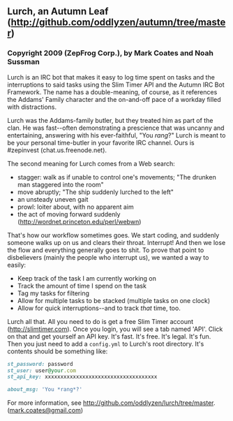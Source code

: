 ## Lurch, an Autumn Leaf (http://github.com/oddlyzen/autumn/tree/master)
### Copyright 2009 (ZepFrog Corp.), by Mark Coates and Noah Sussman

Lurch is an IRC bot that makes it easy to log time spent on tasks and the interruptions to said tasks using the Slim Timer API and the Autumn IRC Bot Framework. The name has a double-meaning, of course, as it references the Addams' Family character and the on-and-off pace of a workday filled with distractions.

Lurch was the Addams-family butler, but they treated him as part of the clan. He was fast--often demonstrating a prescience that was uncanny and entertaining, answering with his ever-faithful, "You *rang*?"  Lurch is meant to be your personal time-butler in your favorite IRC channel.  Ours is #zepinvest (chat.us.freenode.net).

The second meaning for Lurch comes from a Web search:
  * stagger: walk as if unable to control one's movements; "The drunken man staggered into the room"
  * move abruptly; "The ship suddenly lurched to the left"
  * an unsteady uneven gait
  * prowl: loiter about, with no apparent aim
  * the act of moving forward suddenly (http://wordnet.princeton.edu/perl/webwn)

That's how our workflow sometimes goes. We start coding, and suddenly someone walks up on us and clears their throat.  Interrupt! And then we lose the flow and everything generally goes to shit. To prove that point to disbelievers (mainly the people who interrupt us), we wanted a way to easily:
  * Keep track of the task I am currently working on
  * Track the amount of time I spend on the task
  * Tag my tasks for filtering
  * Allow for multiple tasks to be stacked (multiple tasks on one clock)
  * Allow for quick interruptions--and to track *that* time, too.

Lurch all that.  All you need to do is get a free Slim Timer account (http://slimtimer.com). Once you login, you will see a tab named 'API'. Click on that and get yourself an API key.  It's fast. It's free. It's legal. It's fun.  Then you just need to add a `config.yml` to Lurch's root directory.  It's contents should be something like:

```ruby 
st_password: password
st_user: user@your.com
st_api_key: xxxxxxxxxxxxxxxxxxxxxxxxxxxxxxxxxxxx

about_msg: 'You *rang*?'
```
For more information, see http://github.com/oddlyzen/lurch/tree/master. (mark.coates@gmail.com)
